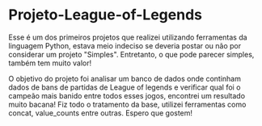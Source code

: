 # Projeto-League-of-Legends

Esse é um dos primeiros projetos que realizei utilizando ferramentas da linguagem Python, estava meio indeciso se deveria postar ou não por considerar um projeto "Simples". Entretanto, o que pode parecer simples, também tem muito valor!

O objetivo do projeto foi analisar um banco de dados onde continham dados de bans de partidas de League of legends e verificar qual foi o campeão mais banido entre todos esses jogos, encontrei um resultado muito bacana! 
Fiz todo o tratamento da base, utilizei ferramentas como concat, value_counts entre outras.
Espero que gostem!
